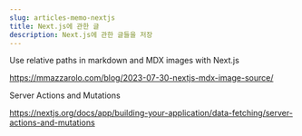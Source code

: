 ```yaml
---
slug: articles-memo-nextjs
title: Next.js에 관한 글
description: Next.js에 관한 글들을 저장
---
```


Use relative paths in markdown and MDX images with Next.js

https://mmazzarolo.com/blog/2023-07-30-nextjs-mdx-image-source/

Server Actions and Mutations

https://nextjs.org/docs/app/building-your-application/data-fetching/server-actions-and-mutations

